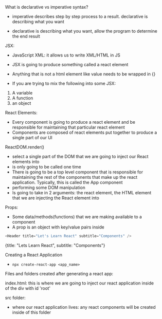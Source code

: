 What is declarative vs imperative syntax?

- imperative describes step by step process to a result.
declarative is describing what you want

- declarative is describing what you want, allow the program to determine the end result

JSX:

- JavaScript XML: it allows us to write XML/HTML in JS 
- JSX is going to produce something called a react element

- Anything that is not a html element like value needs to be wrapped in {}
- If you are trying to mix the following into some JSX:

1. A variable
2. A function 
3. an object

React Elements: 

- Every component is going to produce a react element and be responsible for maintaining that particular react element 
- Components are composed of react elements put together to produce a single part of our UI


ReactDOM.render()

- select a single part of the DOM that we are going to inject our React elements into 
- is only going to be called one time
- There is going to be a top level component that is responsible for maintaining the rest of the components that make up the react application. Typically, this is called the App component
- performing some DOM manipulation
- Is going to take in 2 arguments: the react element, the HTML element that we are injecting the React element into

Props:

- Some data/methods(functions) that we are making available to a component 
- A prop is an object with key/value pairs inside 

```js
<Header title="Let's Learn React" subtitle="Components" />
```

{title: "Lets Learn React", subtitle: "Components"}

Creating a React Application

- `npx create-react-app <app_name>`


Files and folders created after generating a react app:

index.html: this is where we are going to inject our react application inside of the div with id 'root'


src folder:

- where our react application lives: any react components will be created inside of this folder